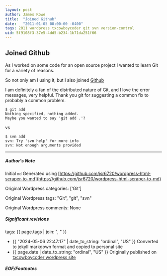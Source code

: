```yaml
---
layout: post
author: James Rowe
title:  "Joined Github"
date:   "2011-01-05 00:00:00 -0400"
tags: 2011 wordpress txcowboycoder git svn version-control
uid: 5f9108f3-37e5-4dd5-b234-1b71da251f66
---
```



## Joined Github


As I worked on some code for an open source project I wanted to learn Git for a variety of reasons.


So not only am I using it, but I also joined [Github](https://github.com/jsr6720/)


I am definitely a fan of the distributed nature of Git, and I love the error messages, very helpful. Thank you git for suggesting a common fix to probably a common problem.



```
$ git add
Nothing specified, nothing added.
Maybe you wanted to say 'git add .'?

```

vs



```
$ svn add
svn: Try 'svn help' for more info
svn: Not enough arguments provided

```



---

##### Author's Note

Initial `md` Generated using [https://github.com/jsr6720/wordpress-html-scraper-to-md](https://github.com/jsr6720/wordpress-html-scraper-to-md)

Original Wordpress categories: ['Git']

Original Wordpress tags: "Git", "git", "svn"

Original Wordpress comments: None

##### Significant revisions

tags: {{ page.tags | join: ", " }} <!-- todo move this somewhere -->

- {{ "2024-05-06 22:47:17" | date_to_string: "ordinal", "US" }} Converted to jekyll markdown format and copied to personal site
- {{ page.date | date_to_string: "ordinal", "US" }} Originally published on [txcowboycoder wordpress site](https://txcowboycoder.wordpress.com/2011/01/05/joined-github/)

##### EOF/Footnotes

